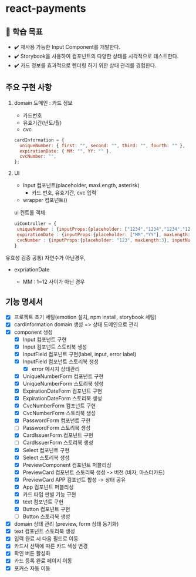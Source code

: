 # react-payments

## 📍 학습 목표

- ✔️ 재사용 가능한 Input Component를 개발한다.
- ✔️ Storybook을 사용하여 컴포넌트의 다양한 상태를 시각적으로 테스트한다.
- ✔️ 카드 정보를 효과적으로 렌더링 하기 위한 상태 관리를 경험한다.

## 주요 구현 사항

1. domain
   도메인 : 카드 정보

   - 카드번호
   - 유효기간(년도/월)
   - cvc

   ```jsx
   cardInformation = {
     uniqueNumber: { first: "", second: "", third: "", fourth: "" },
     expirationDate: { MM: "", YY: "" },
     cvcNumber: "",
   };
   ```

2. UI

   - Input 컴포넌트(placeholder, maxLength, asterisk)
     - 카드 번호, 유효기간, cvc 입력
   - wrapper 컴포넌트()

   ui 컨트롤 객체

   ```jsx
   uiController = {
   	uniqueNumber : {inputProps:{placeholder: ["1234","1234","1234","1234"], maxLength:4}, inputNumber:4, title:"결제할 카드 번호를 입력해 주세요", description:"본인 명의의 카드만 결제 가능합니다."}
   	expirationDate : {inputProps:{placeholder: ["MM","YY"], maxLength:2}, inputNumber:2, title:"카드 유효기간을 입력해 주세요", description:"월/년도(MMYY)를 순서대로 입력해 주세요."}
   	cvcNumber : {inputProps:{placeholder: "123", maxLength:3}, inputNumber:1, title:"CVC 번호를 입력해 주세요", description:""}
   }
   ```

유효성 검증
공통) 자연수가 아닌경우,

- expriationDate

  - MM : 1~12 사이가 아닌 경우

## 기능 명세서

- [x] 프로젝트 초기 세팅(emotion 설치, npm install, storybook 세팅)
- [x] cardInformation domain 생성 => 상태 도메인으로 관리
- [x] component 생성
  - [x] Input 컴포넌트 구현
  - [x] Input 컴포넌트 스토리북 생성
  - [x] InputField 컴포넌트 구현(label, input, error label)
  - [x] InputField 컴포넌트 스토리북 생성
    - [x] error 메시지 상태관리
  - [x] UniqueNumberForm 컴포넌트 구현
  - [x] UniqueNumberForm 스토리북 생성
  - [x] ExpirationDateForm 컴포넌트 구현
  - [x] ExpirationDateForm 스토리북 생성
  - [x] CvcNumberForm 컴포넌트 구현
  - [x] CvcNumberForm 스토리북 생성
  - [x] PasswordForm 컴포넌트 구현
  - [ ] PasswordForm 스토리북 생성
  - [x] CardIssuerForm 컴포넌트 구현
  - [ ] CardIssuerForm 스토리북 생성
  - [x] Select 컴포넌트 구현
  - [x] Select 스토리북 생성
  - [x] PreviewComponent 컴포넌트 퍼블리싱
  - [x] PreviewCard 컴포넌트 스토리북 생성 -> 버전 (비자, 마스터카드)
  - [x] PreviewCard APP 컴포넌트 합성 -> 상태 공유
  - [x] App 컴포넌트 퍼블리싱
  - [x] 카드 타입 판별 기능 구현
  - [x] text 컴포넌트 구현
  - [x] Button 컴포넌트 구현
  - [ ] Button 스토리북 생성
- [x] domain 상태 관리 (preview, form 상태 동기화)
- [x] text 컴포넌트 스토리북 생성
- [x] 입력 완료 시 다음 필드로 이동
- [x] 카드사 선택에 따른 카드 색상 변경
- [x] 확인 버튼 활성화
- [x] 카드 등록 완료 페이지 이동
- [x] 포커스 자동 이동
